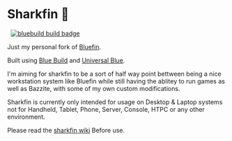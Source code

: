 # Sharkfin 🦈
 &nbsp; [![bluebuild build badge](https://github.com/vibrantleaf/sharkfin/actions/workflows/build.yml/badge.svg)](https://github.com/vibrantleaf/sharkfin/actions/workflows/build.yml)

Just my personal fork of [Bluefin](https://projectbluefin.io/).

Built using [Blue Build](https://blue-build.org/) and [Universal Blue](https://universal-blue.org/).

I'm aiming for sharkfin to be a sort of half way point bettween being a nice workstation system like Bluefin while still having the ablitey to run games as well as Bazzite, with some of my own custom modifications.

Sharkfin is currently only intended for usage on Desktop & Laptop systems not for Handheld, Tablet, Phone, Server, Console, HTPC or any other environment.

Please read the [sharkfin wiki](https://github.com/vibrantleaf/sharkfin/wiki) Before use. 
